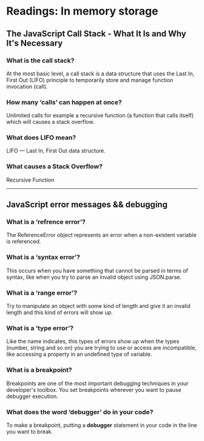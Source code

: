 # Readings: In memory storage
## The JavaScript Call Stack - What It Is and Why It's Necessary

### What is the call stack?

At the most basic level, a call stack is a data structure that uses the Last In, First Out (LIFO) principle to temporarily store and manage function invocation (call).

### How many ‘calls’ can happen at once?
Unlimited calls for example a recursive function (a function that calls itself) which will causes a stack overflow.

### What does LIFO mean?
LIFO — Last In, First Out data structure.
### What causes a Stack Overflow?
Recursive Function

----
## JavaScript error messages && debugging

### What is a ‘refrence error’?

The ReferenceError object represents an error when a non-existent variable is referenced.

### What is a ‘syntax error’?
This occurs when you have something that cannot be parsed in terms of syntax, like when you try to parse an invalid object using JSON.parse.

### What is a ‘range error’?
Try to manipulate an object with some kind of length and give it an invalid length and this kind of errors will show up.

### What is a ‘type error’?
Like the name indicates, this types of errors show up when the types (number, string and so on) you are trying to use or access are incompatible, like accessing a property in an undefined type of variable.
### What is a breakpoint?
Breakpoints are one of the most important debugging techniques in your developer's toolbox. You set breakpoints wherever you want to pause debugger execution.
### What does the word ‘debugger’ do in your code?
To make a breakpoint, putting a **debugger** statement in your code in the line you want to break.